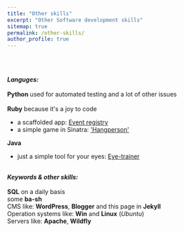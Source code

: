 ```yaml
---
title: "Other skills"
excerpt: "Other Software development skills"
sitemap: true
permalink: /other-skills/
author_profile: true
---
```

<br><br>

***Languges:***<br> <br>
 **Python** used for automated testing and a lot of other issues<br><br>
 **Ruby** because it's a joy to code <br>
 - a scaffolded app: <a href="https://erex-rails-bp.herokuapp.com" target="_blank">Event registry</a><br>
 - a simple game in Sinatra: <a href="https://glacial-reaches-11177.herokuapp.com" target="_blank">'Hangperson' </a><br>

 **Java**
 - just a simple tool for your eyes: <a href="https://eyetrainer.herokuapp.com/" target="_blank">Eye-trainer</a><br><br>

***Keywords & other skills:***<br> <br>
 **SQL** on a daily basis<br>
 some **ba-sh**<br>
 CMS like: **WordPress**, **Blogger** and this page in **Jekyll**<br>
 Operation systems like: **Win** and **Linux** (*Ubuntu*)<br>
 Servers like: **Apache**, **Wildfly**<br>
